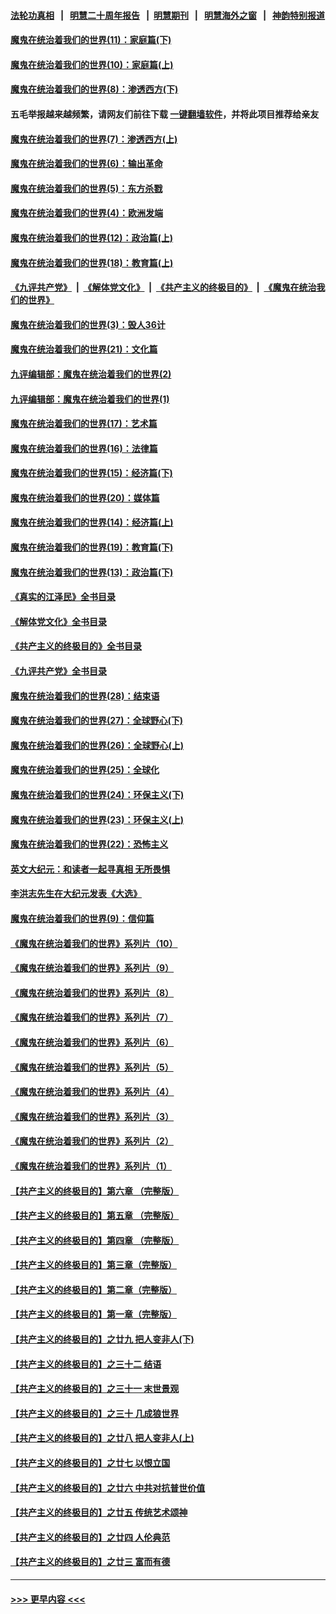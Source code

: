 #### [法轮功真相](https://github.com/gfw-breaker/truth/blob/master/README.md?t=0) &nbsp;&nbsp;|&nbsp;&nbsp; [明慧二十周年报告](https://github.com/gfw-breaker/mh-reports/blob/master/README.md?t=0) &nbsp;&nbsp;|&nbsp;&nbsp;[明慧期刊](https://github.com/gfw-breaker/mh-qikan) &nbsp;&nbsp;|&nbsp;&nbsp; [明慧海外之窗](https://github.com/gfw-breaker/mh-news/blob/master/README.md?t=0) &nbsp;&nbsp;|&nbsp;&nbsp; [神韵特别报道](https://github.com/gfw-breaker/mh-news/blob/master/shenyun.md?t=0)
#### [魔鬼在统治着我们的世界(11)：家庭篇(下)](../pages/nsc422/n10440961.md?t=12101450) 
#### [魔鬼在统治着我们的世界(10)：家庭篇(上)](../pages/nsc422/n10435448.md?t=12101450) 
#### [魔鬼在统治着我们的世界(8)：渗透西方(下)](../pages/nsc422/n10429603.md?t=12101450) 
#### 五毛举报越来越频繁，请网友们前往下载 [一键翻墙软件](https://github.com/gfw-breaker/ssr-accounts)，并将此项目推荐给亲友
#### [魔鬼在统治着我们的世界(7)：渗透西方(上)](../pages/nsc422/n10426013.md?t=12101450) 
#### [魔鬼在统治着我们的世界(6)：输出革命](../pages/nsc422/n10421536.md?t=12101450) 
#### [魔鬼在统治着我们的世界(5)：东方杀戮](../pages/nsc422/n10417707.md?t=12101450) 
#### [魔鬼在统治着我们的世界(4)：欧洲发端](../pages/nsc422/n10414890.md?t=12101450) 
#### [魔鬼在统治着我们的世界(12)：政治篇(上)](../pages/nsc422/n10444576.md?t=12101450) 
#### [魔鬼在统治着我们的世界(18)：教育篇(上)](../pages/nsc422/n10526970.md?t=12101450) 
#### [《九评共产党》](https://github.com/begood0513/9ping.md/blob/master/README.md) &nbsp;|&nbsp; [《解体党文化》](../../../../jtdwh.md/blob/master/README.md)  &nbsp;|&nbsp; [《共产主义的终极目的》](../../../../gczydzjmd.md/blob/master/README.md) &nbsp;|&nbsp; [《魔鬼在统治我们的世界》](../../../../mgztzwmdsj.md/blob/master/README.md) 
#### [魔鬼在统治着我们的世界(3)：毁人36计](../pages/nsc422/n10411583.md?t=12101450) 
#### [魔鬼在统治着我们的世界(21)：文化篇](../pages/nsc422/n10597706.md?t=12101450) 
#### [九评编辑部：魔鬼在统治着我们的世界(2)](../pages/nsc422/n10410036.md?t=12101450) 
#### [九评编辑部：魔鬼在统治着我们的世界(1)](../pages/nsc422/n10406825.md?t=12101450) 
#### [魔鬼在统治着我们的世界(17)：艺术篇](../pages/nsc422/n10499093.md?t=12101450) 
#### [魔鬼在统治着我们的世界(16)：法律篇](../pages/nsc422/n10485969.md?t=12101450) 
#### [魔鬼在统治着我们的世界(15)：经济篇(下)](../pages/nsc422/n10469975.md?t=12101450) 
#### [魔鬼在统治着我们的世界(20)：媒体篇](../pages/nsc422/n10586579.md?t=12101450) 
#### [魔鬼在统治着我们的世界(14)：经济篇(上)](../pages/nsc422/n10457370.md?t=12101450) 
#### [魔鬼在统治着我们的世界(19)：教育篇(下)](../pages/nsc422/n10564808.md?t=12101450) 
#### [魔鬼在统治着我们的世界(13)：政治篇(下)](../pages/nsc422/n10448270.md?t=12101450) 
#### [《真实的江泽民》全书目录](../pages/nsc422/n13721399.md?t=12101450) 
#### [《解体党文化》全书目录](../pages/nsc422/n13721157.md?t=12101450) 
#### [《共产主义的终极目的》全书目录](../pages/nsc422/n13721048.md?t=12101450) 
#### [《九评共产党》全书目录](../pages/nsc422/n13708085.md?t=12101450) 
#### [魔鬼在统治着我们的世界(28)：结束语](../pages/nsc422/n10936246.md?t=12101450) 
#### [魔鬼在统治着我们的世界(27)：全球野心(下)](../pages/nsc422/n10928319.md?t=12101450) 
#### [魔鬼在统治着我们的世界(26)：全球野心(上)](../pages/nsc422/n10900318.md?t=12101450) 
#### [魔鬼在统治着我们的世界(25)：全球化](../pages/nsc422/n10788205.md?t=12101450) 
#### [魔鬼在统治着我们的世界(24)：环保主义(下)](../pages/nsc422/n10695307.md?t=12101450) 
#### [魔鬼在统治着我们的世界(23)：环保主义(上)](../pages/nsc422/n10688613.md?t=12101450) 
#### [魔鬼在统治着我们的世界(22)：恐怖主义](../pages/nsc422/n10614727.md?t=12101450) 
#### [英文大纪元：和读者一起寻真相 无所畏惧](../pages/nsc422/n12542027.md?t=12101450) 
#### [李洪志先生在大纪元发表《大选》](../pages/nsc422/n12534746.md?t=12101450) 
#### [魔鬼在统治着我们的世界(9)：信仰篇](../pages/nsc422/n10432159.md?t=12101450) 
#### [《魔鬼在统治着我们的世界》系列片（10）](../pages/nsc422/n12292670.md?t=12101450) 
#### [《魔鬼在统治着我们的世界》系列片（9）](../pages/nsc422/n12290859.md?t=12101450) 
#### [《魔鬼在统治着我们的世界》系列片（8）](../pages/nsc422/n12287445.md?t=12101450) 
#### [《魔鬼在统治着我们的世界》系列片（7）](../pages/nsc422/n12283425.md?t=12101450) 
#### [《魔鬼在统治着我们的世界》系列片（6）](../pages/nsc422/n12282314.md?t=12101450) 
#### [《魔鬼在统治着我们的世界》系列片（5）](../pages/nsc422/n12281419.md?t=12101450) 
#### [《魔鬼在统治着我们的世界》系列片（4）](../pages/nsc422/n12274024.md?t=12101450) 
#### [《魔鬼在统治着我们的世界》系列片（3）](../pages/nsc422/n12271322.md?t=12101450) 
#### [《魔鬼在统治着我们的世界》系列片（2）](../pages/nsc422/n12269049.md?t=12101450) 
#### [《魔鬼在统治着我们的世界》系列片（1）](../pages/nsc422/n12267575.md?t=12101450) 
#### [【共产主义的终极目的】第六章 （完整版）](../pages/nsc422/n11428913.md?t=12101450) 
#### [【共产主义的终极目的】第五章 （完整版）](../pages/nsc422/n11428912.md?t=12101450) 
#### [【共产主义的终极目的】第四章 （完整版）](../pages/nsc422/n11428907.md?t=12101450) 
#### [【共产主义的终极目的】第三章（完整版）](../pages/nsc422/n11428848.md?t=12101450) 
#### [【共产主义的终极目的】第二章（完整版）](../pages/nsc422/n11428831.md?t=12101450) 
#### [【共产主义的终极目的】第一章（完整版）](../pages/nsc422/n11417651.md?t=12101450) 
#### [【共产主义的终极目的】之廿九 把人变非人(下)](../pages/nsc422/n11344140.md?t=12101450) 
#### [【共产主义的终极目的】之三十二 结语](../pages/nsc422/n11360535.md?t=12101450) 
#### [【共产主义的终极目的】之三十一 末世景观](../pages/nsc422/n11351129.md?t=12101450) 
#### [【共产主义的终极目的】之三十 几成狼世界](../pages/nsc422/n11348280.md?t=12101450) 
#### [【共产主义的终极目的】之廿八 把人变非人(上)](../pages/nsc422/n11340492.md?t=12101450) 
#### [【共产主义的终极目的】之廿七 以恨立国](../pages/nsc422/n11336944.md?t=12101450) 
#### [【共产主义的终极目的】之廿六 中共对抗普世价值](../pages/nsc422/n11324785.md?t=12101450) 
#### [【共产主义的终极目的】之廿五 传统艺术颂神](../pages/nsc422/n11296396.md?t=12101450) 
#### [【共产主义的终极目的】之廿四 人伦典范](../pages/nsc422/n11296397.md?t=12101450) 
#### [【共产主义的终极目的】之廿三 富而有德](../pages/nsc422/n11283598.md?t=12101450) 

----
#### [ >>> 更早内容 <<< ](../indexes/nsc422-earlier.md)
